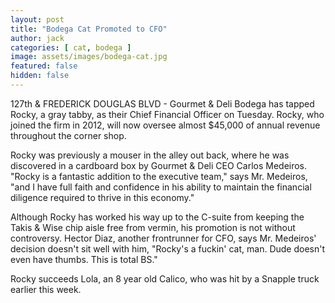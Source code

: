 ```yaml
---
layout: post
title: "Bodega Cat Promoted to CFO"
author: jack
categories: [ cat, bodega ]
image: assets/images/bodega-cat.jpg
featured: false
hidden: false
---
```


127th & FREDERICK DOUGLAS BLVD - Gourmet & Deli Bodega has tapped Rocky, a gray tabby, as their Chief Financial Officer on Tuesday. Rocky, who joined the firm in 2012, will now oversee almost $45,000 of annual revenue throughout the corner shop.

Rocky was previously a mouser in the alley out back, where he was discovered in a cardboard box by  Gourmet & Deli CEO Carlos Medeiros. "Rocky is a fantastic addition to the executive team," says Mr. Medeiros, "and I have full faith and confidence in his ability to maintain the financial diligence required to thrive in this economy." 

Although Rocky has worked his way up to the C-suite from keeping the Takis & Wise chip aisle free from vermin, his promotion is not without controversy. Hector Diaz, another frontrunner for CFO, says Mr. Medeiros' decision doesn't sit well with him, "Rocky's a fuckin' cat, man. Dude doesn't even have thumbs. This is total BS."

Rocky succeeds Lola, an 8 year old Calico, who was hit by a Snapple truck earlier this week.
